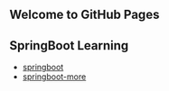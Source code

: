 ## Welcome to GitHub Pages



## SpringBoot Learning


- [springboot](https://github.com/yanqi02/yanqi02.github.io/springboot)
- [springboot-more](https://github.com/yanqi02/yanqi02.github.io/springboot-more)


